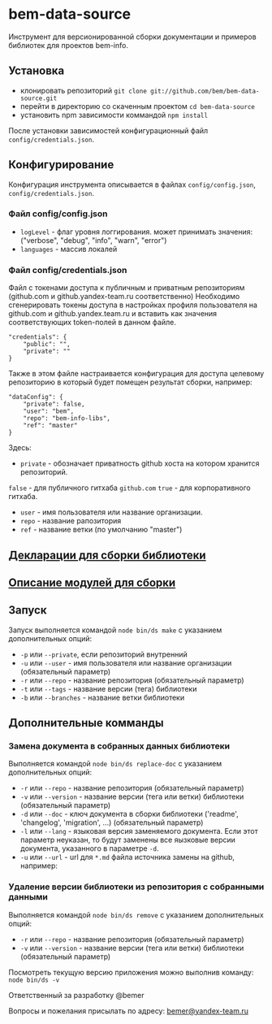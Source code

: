 bem-data-source
===============

Инструмент для версионированной сборки документации и примеров библиотек для проектов bem-info.

## Установка

* клонировать репозиторий `git clone git://github.com/bem/bem-data-source.git`
* перейти в директорию со скаченным проектом `cd bem-data-source`
* установить npm зависимости коммандой `npm install`

После установки зависимостей конфигурационный файл `config/credentials.json`.

## Конфигурирование

Конфигурация инструмента описывается в файлах `config/config.json`, `config/credentials.json`.

### Файл config/config.json

* `logLevel` - флаг уровня логгирования. может принимать значения: ("verbose", "debug", "info", "warn", "error")
* `languages` - массив локалей

### Файл config/credentials.json

Файл с токенами доступа к публичным и приватным репозиториям (github.com и github.yandex-team.ru соответственно)
Необходимо сгенерировать токены доступа в настройках профиля пользователя на github.com и github.yandex.team.ru
и вставить как значения соответствующих token-полей в данном файле.

```
"credentials": {
    "public": "",
    "private": ""
}
```

Также в этом файле настраивается конфигурация для доступа целевому репозиторию
в который будет помещен результат сборки, например:

```
"dataConfig": {
    "private": false,
    "user": "bem",
    "repo": "bem-info-libs",
    "ref": "master"
}
```
Здесь: 

* `private` - обозначает приватность github хоста на котором хранится репозиторий. 

`false` - для публичного гитхаба `github.com`
`true` - для корпоративного гитхаба.

* `user` - имя пользователя или название организации.
* `repo` - название рапозитория
* `ref` - название ветки (по умолчанию "master")

## [Декларации для сборки библиотеки](./docs/declarations.md)
 
## [Описание модулей для сборки](./docs/tasks.md)

## Запуск

Запуск выполняется командой `node bin/ds make` с указанием дополнительных опций:

* `-p` или `--private`, если репозиторий внутренний
* `-u` или `--user` - имя пользователя или название организации (обязательный параметр)
* `-r` или `--repo` - название репозитория (обязательный параметр)
* `-t` или `--tags` - название версии (тега) библиотеки
* `-b` или `--branches` - название ветки библиотеки

## Дополнительные комманды

### Замена документа в собранных данных библиотеки

Выполняется командой `node bin/ds replace-doc` с указанием дополнительных опций:

* `-r` или `--repo` - название репозитория (обязательный параметр)
* `-v` или `--version` - название версии (тега или ветки) библиотеки (обязательный параметр)
* `-d` или `--doc` - ключ документа в сборки библиотеки ('readme', 'changelog', 'migration', ...) (обязательный параметр)
* `-l` или `--lang` - языковая версия заменяемого документа. Если этот параметр неуказан, то будут заменены
все яызковые версии документа, указанного в параметре `-d`.
* `-u` или `--url` - url для `*.md` файла источника замены на github, например: 

### Удаление версии библиотеки из репозитория с собранными данными

Выполняется командой `node bin/ds remove` с указанием дополнительных опций:

* `-r` или `--repo` - название репозитория (обязательный параметр)
* `-v` или `--version` - название версии (тега или ветки) библиотеки (обязательный параметр)

Посмотреть текущую версию приложения можно выполнив команду: `node bin/ds -v`

Ответственный за разработку @bemer

Вопросы и пожелания присылать по адресу: bemer@yandex-team.ru
